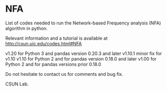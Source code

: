 # NFA

List of codes needed to run the Network-based Frequency analysis (NFA) algorithm in python.

Relevant information and a tutorial is available at http://csun.uic.edu/codes.html#NFA

v1.20 for Python 3 and pandas version 0.20.3 and later
v1.10.1 minor fix for v1.10
v1.10 for Python 2 and for pandas version 0.18.0 and later
v1.00 for Python 2 and for pandas versions prior 0.18.0

Do not hesitate to contact us for comments and bug fix.

CSUN Lab.
